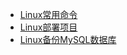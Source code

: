* [Linux常用命令](Linux/Linux常用命令)
* [Linux部署项目](Linux/Linux部署项目)
* [Linux备份MySQL数据库](Linux/Linux备份MySQL数据库)
